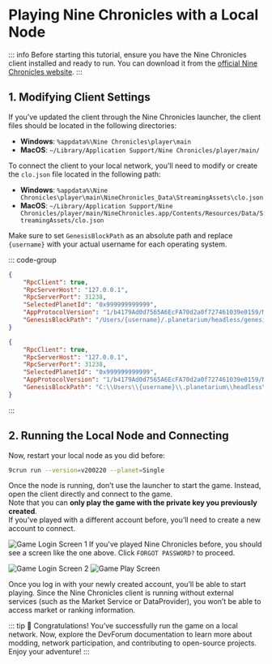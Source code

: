# Playing Nine Chronicles with a Local Node

::: info
Before starting this tutorial, ensure you have the Nine Chronicles client installed and ready to run. You can download it from the [official Nine Chronicles website](https://nine-chronicles.com).
:::

## 1. Modifying Client Settings

If you’ve updated the client through the Nine Chronicles launcher, the client files should be located in the following directories:

- **Windows**: `%appdata%\Nine Chronicles\player\main`
- **MacOS**: `~/Library/Application Support/Nine Chronicles/player/main/`

To connect the client to your local network, you'll need to modify or create the `clo.json` file located in the following path:

- **Windows**: `%appdata%\Nine Chronicles\player\main\NineChronicles_Data\StreamingAssets\clo.json`
- **MacOS**: `~/Library/Application Support/Nine Chronicles/player/main/NineChronicles.app/Contents/Resources/Data/StreamingAssets/clo.json`

Make sure to set `GenesisBlockPath` as an absolute path and replace `{username}` with your actual username for each operating system.

::: code-group
```json [clo.json (MacOS)]
{
    "RpcClient": true,
    "RpcServerHost": "127.0.0.1",
    "RpcServerPort": 31238,
    "SelectedPlanetId": "0x999999999999",
    "AppProtocolVersion": "1/b4179Ad0d7565A6EcFA70d2a0f727461039e0159/MEUCIQDvIIp8IKCpjKojE8LzgYZzeRg9fUPl.sWHrowzHhmrxgIgBhTkSRc8BHXZwwIAwBQN8J3wGlAbOD7FRyp8bA6OH6Y=",
    "GenesisBlockPath": "/Users/{username}/.planetarium/headless/genesis-block/genesis-block-for-single"
}
```

```json [clo.json (Windows)]
{
    "RpcClient": true,
    "RpcServerHost": "127.0.0.1",
    "RpcServerPort": 31238,
    "SelectedPlanetId": "0x999999999999",
    "AppProtocolVersion": "1/b4179Ad0d7565A6EcFA70d2a0f727461039e0159/MEUCIQDvIIp8IKCpjKojE8LzgYZzeRg9fUPl.sWHrowzHhmrxgIgBhTkSRc8BHXZwwIAwBQN8J3wGlAbOD7FRyp8bA6OH6Y=",
    "GenesisBlockPath": "C:\\Users\\{username}\\.planetarium\\headless\\genesis-block\\genesis-block-for-single"
}
```
:::

## 2. Running the Local Node and Connecting

Now, restart your local node as you did before:

```sh
9crun run --version=v200220 --planet=Single
```

Once the node is running, don’t use the launcher to start the game. Instead, open the client directly and connect to the game.  
Note that you can **only play the game with the private key you previously created**.  
If you've played with a different account before, you’ll need to create a new account to connect.

![Game Login Screen 1](/images/network/login1.png)
If you've played Nine Chronicles before, you should see a screen like the one above. Click `FORGOT PASSWORD?` to proceed.

![Game Login Screen 2](/images/network/login2.png)
![Game Play Screen](/images/network/game.jpeg)

Once you log in with your newly created account, you’ll be able to start playing. Since the Nine Chronicles client is running without external services (such as the Market Service or DataProvider), you won’t be able to access market or ranking information.

::: tip :tada:
Congratulations! You’ve successfully run the game on a local network. Now, explore the DevForum documentation to learn more about modding, network participation, and contributing to open-source projects. Enjoy your adventure!
:::

